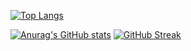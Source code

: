 [![Top Langs](https://github-readme-stats.vercel.app/api/top-langs/?username=ShallowFeather&hide=html,C,Makefile&show_icons=true&theme=radical)](https://github.com/anuraghazra/github-readme-stats)


[![Anurag's GitHub stats](https://github-readme-stats.vercel.app/api?username=ShallowFeather&show_icons=true&theme=radical)](https://github.com/anuraghazra/github-readme-stats)
[![GitHub Streak](https://github-readme-streak-stats.herokuapp.com?user=ShallowFeather&theme=vue-dark&background=00360F)](https://git.io/streak-stats)
